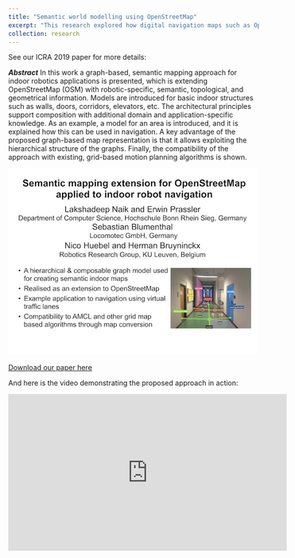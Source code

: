 ```yaml
---
title: "Semantic world modelling using OpenStreetMap"
excerpt: "This research explored how digital navigation maps such as OpenStreetMap can be used for indoor robot navigation"
collection: research
---
```

See our ICRA 2019 paper for more details:

<b><i>Abstract</i></b>
In this work a graph-based, semantic mapping approach for indoor robotics applications is presented, which is extending OpenStreetMap (OSM) with robotic-specific, semantic, topological, and geometrical information. Models are introduced for basic indoor structures such as walls, doors, corridors, elevators, etc. The architectural principles support composition with additional domain and application-specific knowledge. As an example, a model for an area is introduced, and it is explained how this can be used in navigation. A key advantage of the proposed graph-based map representation is that it allows exploiting the hierarchical structure of the graphs. Finally, the compatibility of the approach with existing, grid-based motion planning algorithms is shown.

<img src='/images/icra19-preview.jpeg'>

[Download our paper here](https://lirias.kuleuven.be/retrieve/536321)

And here is the video demonstrating the proposed approach in action:

<iframe width="560" height="315" src="https://www.youtube.com/embed/aBvui9Fne4s" title="YouTube video player" frameborder="0" allow="accelerometer; autoplay; clipboard-write; encrypted-media; gyroscope; picture-in-picture" allowfullscreen></iframe>